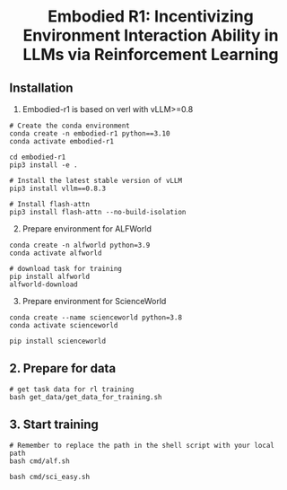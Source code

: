 <h1 style="text-align: center;">Embodied R1: Incentivizing Environment Interaction
Ability in LLMs via Reinforcement Learning</h1>

## Installation
1. Embodied-r1 is based on verl with vLLM>=0.8
```
# Create the conda environment
conda create -n embodied-r1 python==3.10
conda activate embodied-r1

cd embodied-r1
pip3 install -e .

# Install the latest stable version of vLLM
pip3 install vllm==0.8.3

# Install flash-attn
pip3 install flash-attn --no-build-isolation
```

2. Prepare environment for ALFWorld
```
conda create -n alfworld python=3.9
conda activate alfworld

# download task for training
pip install alfworld
alfworld-download
```

3. Prepare environment for ScienceWorld
```
conda create --name scienceworld python=3.8
conda activate scienceworld

pip install scienceworld
```

## 2. Prepare for data
```
# get task data for rl training
bash get_data/get_data_for_training.sh
```

## 3. Start training
```
# Remember to replace the path in the shell script with your local path
bash cmd/alf.sh

bash cmd/sci_easy.sh
```
